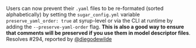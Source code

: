 Users can now prevent their `.yaml` files to be re-formated (sorted alphabetically) by setting the `sugar_config.yml` variable `preserve_yaml_order: true` at syrup-level or via the CLI at runtime by adding the `--preserve-yaml-order` flag. **This is also a good way to ensure that comments will be preserved if you use them in model descriptor files**. Resolves #294, reported by [@diegodewilde](https://github.com/diegodewilde)
